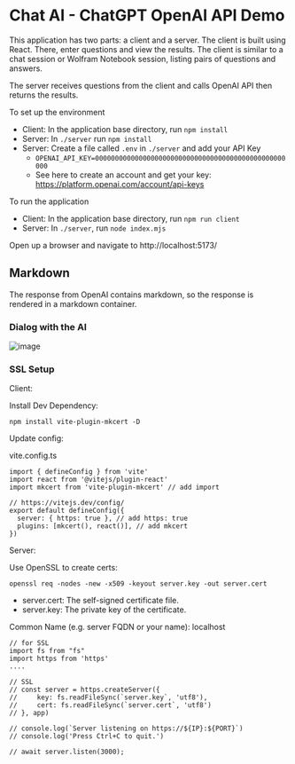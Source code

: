 # Chat AI - ChatGPT OpenAI API Demo

This application has two parts:  a client and a server.  The client is built using React.  There, enter questions and view the results.  The client is similar to a chat session or Wolfram Notebook session, listing pairs of questions and answers. 

The server receives questions from the client and calls OpenAI API then returns the results.

To set up the environment

- Client: In the application base directory, run `npm install`
- Server: In `./server` run `npm install`
- Server: Create a file called `.env` in `./server` and add your API Key
    - `OPENAI_API_KEY=000000000000000000000000000000000000000000000000000`
    - See here to create an account and get your key: https://platform.openai.com/account/api-keys

To run the application

- Client: In the application base directory, run `npm run client`
- Server: In `./server`, run `node index.mjs`

Open up a browser and navigate to http://localhost:5173/

## Markdown

The response from OpenAI contains markdown, so the response is rendered in a markdown container.

### Dialog with the AI

![image](https://user-images.githubusercontent.com/2509012/226797350-539a611a-8467-43d0-8870-f95a90b72688.png)


### SSL Setup

Client:

Install Dev Dependency:

`npm install vite-plugin-mkcert -D`

Update config:

vite.config.ts
```
import { defineConfig } from 'vite'
import react from '@vitejs/plugin-react'
import mkcert from 'vite-plugin-mkcert' // add import

// https://vitejs.dev/config/
export default defineConfig({
  server: { https: true }, // add https: true
  plugins: [mkcert(), react()], // add mkcert
})
```

Server:

Use OpenSSL to create certs:

`openssl req -nodes -new -x509 -keyout server.key -out server.cert`

- server.cert: The self-signed certificate file.
- server.key: The private key of the certificate.

Common Name (e.g. server FQDN or your name): localhost


```
// for SSL
import fs from "fs"
import https from 'https'
....

// SSL
// const server = https.createServer({
//     key: fs.readFileSync(`server.key`, 'utf8'),
//     cert: fs.readFileSync(`server.cert`, 'utf8')
// }, app)

// console.log(`Server listening on https://${IP}:${PORT}`)
// console.log('Press Ctrl+C to quit.')

// await server.listen(3000);
```